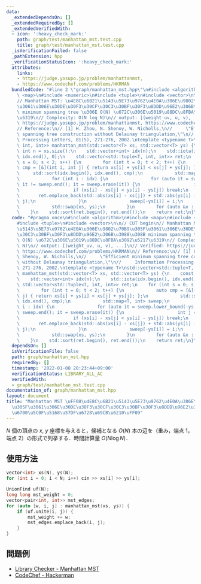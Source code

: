 ```yaml
---
data:
  _extendedDependsOn: []
  _extendedRequiredBy: []
  _extendedVerifiedWith:
  - icon: ':heavy_check_mark:'
    path: graph/test/manhattan_mst.test.cpp
    title: graph/test/manhattan_mst.test.cpp
  _isVerificationFailed: false
  _pathExtension: hpp
  _verificationStatusIcon: ':heavy_check_mark:'
  attributes:
    links:
    - https://judge.yosupo.jp/problem/manhattanmst,
    - https://www.codechef.com/problems/HKRMAN
  bundledCode: "#line 2 \"graph/manhattan_mst.hpp\"\n#include <algorithm>\n#include\
    \ <map>\n#include <numeric>\n#include <tuple>\n#include <vector>\n\n// CUT begin\n\
    // Manhattan MST: \u4E8C\u6B21\u5143\u5E73\u9762\u4E0A\u306E\u9802\u70B9\u305F\
    \u3061\u306E\u30DE\u30F3\u30CF\u30C3\u30BF\u30F3\u8DDD\u96E2\u306B\u3088\u308B\
    \ minimum spanning tree \u306E O(N) \u672C\u306E\u5019\u88DC\u8FBA\u3092\u5217\
    \u6319\n// Complexity: O(N log N)\n// output: [(weight_uv, u, v), ...]\n// Verified:\
    \ https://judge.yosupo.jp/problem/manhattanmst, https://www.codechef.com/problems/HKRMAN\n\
    // Reference:\n// [1] H. Zhou, N. Shenoy, W. Nicholls,\n//     \"Efficient minimum\
    \ spanning tree construction without Delaunay triangulation,\"\n//     Information\
    \ Processing Letters, 81(5), 271-276, 2002.\ntemplate <typename T>\nstd::vector<std::tuple<T,\
    \ int, int>> manhattan_mst(std::vector<T> xs, std::vector<T> ys) {\n    const\
    \ int n = xs.size();\n    std::vector<int> idx(n);\n    std::iota(idx.begin(),\
    \ idx.end(), 0);\n    std::vector<std::tuple<T, int, int>> ret;\n    for (int\
    \ s = 0; s < 2; s++) {\n        for (int t = 0; t < 2; t++) {\n            auto\
    \ cmp = [&](int i, int j) { return xs[i] + ys[i] < xs[j] + ys[j]; };\n       \
    \     std::sort(idx.begin(), idx.end(), cmp);\n            std::map<T, int> sweep;\n\
    \            for (int i : idx) {\n                for (auto it = sweep.lower_bound(-ys[i]);\
    \ it != sweep.end(); it = sweep.erase(it)) {\n                    int j = it->second;\n\
    \                    if (xs[i] - xs[j] < ys[i] - ys[j]) break;\n             \
    \       ret.emplace_back(std::abs(xs[i] - xs[j]) + std::abs(ys[i] - ys[j]), i,\
    \ j);\n                }\n                sweep[-ys[i]] = i;\n            }\n\
    \            std::swap(xs, ys);\n        }\n        for (auto &x : xs) x = -x;\n\
    \    }\n    std::sort(ret.begin(), ret.end());\n    return ret;\n}\n"
  code: "#pragma once\n#include <algorithm>\n#include <map>\n#include <numeric>\n\
    #include <tuple>\n#include <vector>\n\n// CUT begin\n// Manhattan MST: \u4E8C\u6B21\
    \u5143\u5E73\u9762\u4E0A\u306E\u9802\u70B9\u305F\u3061\u306E\u30DE\u30F3\u30CF\
    \u30C3\u30BF\u30F3\u8DDD\u96E2\u306B\u3088\u308B minimum spanning tree \u306E\
    \ O(N) \u672C\u306E\u5019\u88DC\u8FBA\u3092\u5217\u6319\n// Complexity: O(N log\
    \ N)\n// output: [(weight_uv, u, v), ...]\n// Verified: https://judge.yosupo.jp/problem/manhattanmst,\
    \ https://www.codechef.com/problems/HKRMAN\n// Reference:\n// [1] H. Zhou, N.\
    \ Shenoy, W. Nicholls,\n//     \"Efficient minimum spanning tree construction\
    \ without Delaunay triangulation,\"\n//     Information Processing Letters, 81(5),\
    \ 271-276, 2002.\ntemplate <typename T>\nstd::vector<std::tuple<T, int, int>>\
    \ manhattan_mst(std::vector<T> xs, std::vector<T> ys) {\n    const int n = xs.size();\n\
    \    std::vector<int> idx(n);\n    std::iota(idx.begin(), idx.end(), 0);\n   \
    \ std::vector<std::tuple<T, int, int>> ret;\n    for (int s = 0; s < 2; s++) {\n\
    \        for (int t = 0; t < 2; t++) {\n            auto cmp = [&](int i, int\
    \ j) { return xs[i] + ys[i] < xs[j] + ys[j]; };\n            std::sort(idx.begin(),\
    \ idx.end(), cmp);\n            std::map<T, int> sweep;\n            for (int\
    \ i : idx) {\n                for (auto it = sweep.lower_bound(-ys[i]); it !=\
    \ sweep.end(); it = sweep.erase(it)) {\n                    int j = it->second;\n\
    \                    if (xs[i] - xs[j] < ys[i] - ys[j]) break;\n             \
    \       ret.emplace_back(std::abs(xs[i] - xs[j]) + std::abs(ys[i] - ys[j]), i,\
    \ j);\n                }\n                sweep[-ys[i]] = i;\n            }\n\
    \            std::swap(xs, ys);\n        }\n        for (auto &x : xs) x = -x;\n\
    \    }\n    std::sort(ret.begin(), ret.end());\n    return ret;\n}\n"
  dependsOn: []
  isVerificationFile: false
  path: graph/manhattan_mst.hpp
  requiredBy: []
  timestamp: '2022-01-08 20:23:44+09:00'
  verificationStatus: LIBRARY_ALL_AC
  verifiedWith:
  - graph/test/manhattan_mst.test.cpp
documentation_of: graph/manhattan_mst.hpp
layout: document
title: "Manhattan MST \uFF08\u4E8C\u6B21\u5143\u5E73\u9762\u4E0A\u306E\u9802\u70B9\
  \u305F\u3061\u306E\u30DE\u30F3\u30CF\u30C3\u30BF\u30F3\u8DDD\u96E2\u306B\u3088\u308B\
  \u6700\u5C0F\u5168\u57DF\u6728\u69CB\u6210\uFF09"
---
```


$N$ 個の頂点の $x$, $y$ 座標を与えると，候補となる $O(N)$ 本の辺を（重み，端点 1，端点 2）の形式で列挙する．時間計算量 $O(N \log N)$．

## 使用方法

```cpp
vector<int> xs(N), ys(N);
for (int i = 0; i < N; i++) cin >> xs[i] >> ys[i];

UnionFind uf(N);
long long mst_weight = 0;
vector<pair<int, int>> mst_edges;
for (auto [w, i, j] : manhattan_mst(xs, ys)) {
    if (uf.unite(i, j)) {
        mst_weight += w;
        mst_edges.emplace_back(i, j);
    }
}
```

## 問題例

- [Library Checker - Manhattan MST](https://judge.yosupo.jp/problem/manhattanmst)
- [CodeChef - Hackerman](https://www.codechef.com/problems/HKRMAN)
